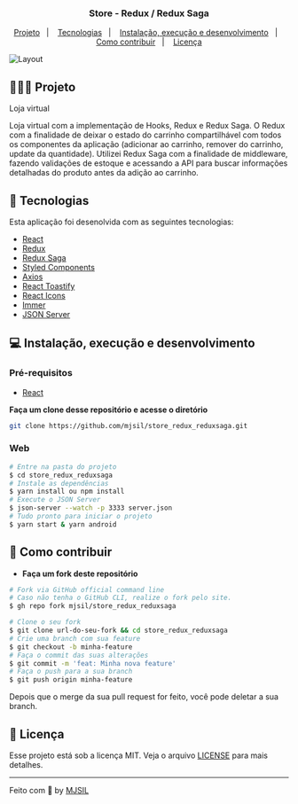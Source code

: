 <h3 align="center">
   Store - Redux / Redux Saga
</h3>

<p align="center">
  <a href="#-projeto">Projeto</a>&nbsp;&nbsp;&nbsp;|&nbsp;&nbsp;&nbsp;
  <a href="#-tecnologias">Tecnologias</a>&nbsp;&nbsp;&nbsp;|&nbsp;&nbsp;&nbsp;
  <a href="#-instalação-execução-e-desenvolvimento">Instalação, execução e desenvolvimento</a>&nbsp;&nbsp;&nbsp;|&nbsp;&nbsp;&nbsp;
  <a href="#-como-contribuir">Como contribuir</a>&nbsp;&nbsp;&nbsp;|&nbsp;&nbsp;&nbsp;
  <a href="#-licença">Licença</a>
</p>

<img alt="Layout" src="https://user-images.githubusercontent.com/42494117/82837939-ffb17f80-9ea0-11ea-8f39-3126b99fd71d.png">

## 👨🏻‍💻 Projeto

Loja virtual

Loja virtual com a implementação de Hooks, Redux e Redux Saga. O Redux com a finalidade de deixar o estado do carrinho compartilhável com todos os componentes da aplicação (adicionar ao carrinho, remover do carrinho, update da quantidade). Utilizei Redux Saga com a finalidade de middleware, fazendo validações de estoque e acessando a API para buscar informações detalhadas do produto antes da adição ao carrinho.

## 🚀 Tecnologias

Esta aplicação foi desenolvida com as seguintes tecnologias:


- [React](https://pt-br.reactjs.org/)
- [Redux](https://redux.js.org/)
- [Redux Saga](https://redux-saga.js.org/)
- [Styled Components](https://styled-components.com/)
- [Axios](https://github.com/axios/axios/)
- [React Toastify](https://fkhadra.github.io/react-toastify/introduction/)
- [React Icons](https://react-icons.github.io/react-icons/)
- [Immer](https://github.com/immerjs/immer/)
- [JSON Server](https://www.npmjs.com/package/json-server)

## 💻 Instalação, execução e desenvolvimento

### Pré-requisitos

- [React](https://pt-br.reactjs.org/)

**Faça um clone desse repositório e acesse o diretório**

```bash
git clone https://github.com/mjsil/store_redux_reduxsaga.git
```

### Web

```bash
# Entre na pasta do projeto
$ cd store_redux_reduxsaga
# Instale as dependências
$ yarn install ou npm install
# Execute o JSON Server 
$ json-server --watch -p 3333 server.json
# Tudo pronto para iniciar o projeto
$ yarn start & yarn android
```

## 🤔 Como contribuir

- **Faça um fork deste repositório**

```bash
# Fork via GitHub official command line
# Caso não tenha o GitHub CLI, realize o fork pelo site.
$ gh repo fork mjsil/store_redux_reduxsaga
```

```bash
# Clone o seu fork
$ git clone url-do-seu-fork && cd store_redux_reduxsaga
# Crie uma branch com sua feature
$ git checkout -b minha-feature
# Faça o commit das suas alterações
$ git commit -m 'feat: Minha nova feature'
# Faça o push para a sua branch
$ git push origin minha-feature
```

Depois que o merge da sua pull request for feito, você pode deletar a sua branch.

## 📝 Licença

Esse projeto está sob a licença MIT. Veja o arquivo [LICENSE](LICENSE) para mais detalhes.

---

Feito com 💜 by [MJSIL](https://www.linkedin.com/in/maur%C3%ADlio-j-silveira-4bb52b16a)
